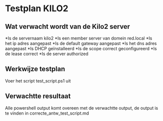 # Testplan KILO2

## Wat verwacht wordt van de Kilo2 server

*Is de servernaam kilo2
*Is een member server van domein red.local
*Is het ip adres aangepast
*Is de default gateway aangepast
*Is het dns adres aangepast
*Is DHCP geïnstalleerd
*Is de scope correct geconfigureerd
*Is de lease correct
*Is de server authorized


## Werkwijze testplan
Voer het script test_script.ps1 uit

## Verwachtte resultaat
Alle powershell output komt overeen met de verwachtte output, de output is te vinden in correcte_antw_test_script.md
